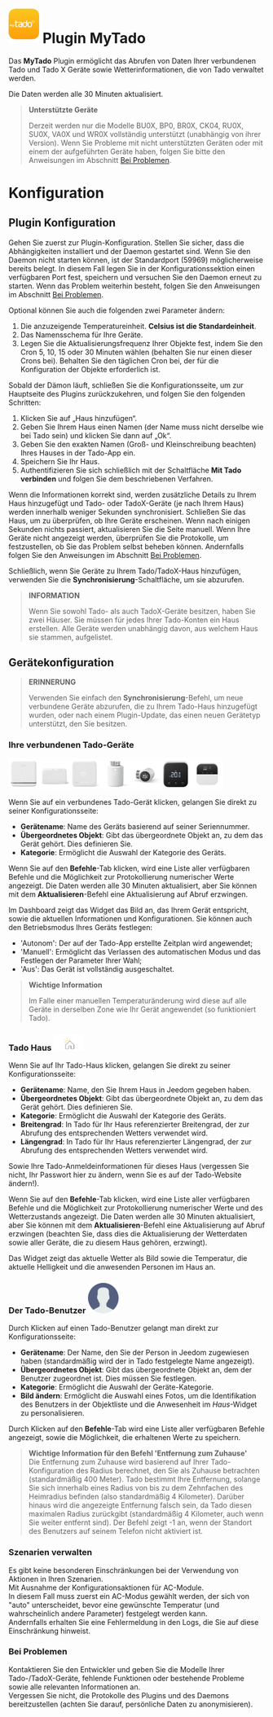 # <img src="../images/MyTado_icon.png" width="60"/> Plugin MyTado

Das **MyTado** Plugin ermöglicht das Abrufen von Daten Ihrer verbundenen Tado und Tado X Geräte sowie Wetterinformationen, die von Tado verwaltet werden.

Die Daten werden alle 30 Minuten aktualisiert.

>**Unterstützte Geräte**
>
>Derzeit werden nur die Modelle BU0X, BP0, BR0X, CK04, RU0X, SU0X, VA0X und WR0X vollständig unterstützt (unabhängig von ihrer Version).
>Wenn Sie Probleme mit nicht unterstützten Geräten oder mit einem der aufgeführten Geräte haben, folgen Sie bitte den Anweisungen im Abschnitt [Bei Problemen](#bei-problemen).

# Konfiguration

## Plugin Konfiguration

Gehen Sie zuerst zur Plugin-Konfiguration.
Stellen Sie sicher, dass die Abhängigkeiten installiert und der Daemon gestartet sind.
Wenn Sie den Daemon nicht starten können, ist der Standardport (59969) möglicherweise bereits belegt.
In diesem Fall legen Sie in der Konfigurationssektion einen verfügbaren Port fest, speichern und versuchen Sie den Daemon erneut zu starten.
Wenn das Problem weiterhin besteht, folgen Sie den Anweisungen im Abschnitt [Bei Problemen](#bei-problemen).

Optional können Sie auch die folgenden zwei Parameter ändern:
1. Die anzuzeigende Temperatureinheit. **Celsius ist die Standardeinheit**.
2. Das Namensschema für Ihre Geräte.
3. Legen Sie die Aktualisierungsfrequenz Ihrer Objekte fest, indem Sie den Cron 5, 10, 15 oder 30 Minuten wählen (behalten Sie nur einen dieser Crons bei). Behalten Sie den täglichen Cron bei, der für die Konfiguration der Objekte erforderlich ist.

Sobald der Dämon läuft, schließen Sie die Konfigurationsseite, um zur Hauptseite des Plugins zurückzukehren, und folgen Sie den folgenden Schritten:  
1. Klicken Sie auf „Haus hinzufügen“.  
2. Geben Sie Ihrem Haus einen Namen (der Name muss nicht derselbe wie bei Tado sein) und klicken Sie dann auf „Ok“.  
3. Geben Sie den exakten Namen (Groß- und Kleinschreibung beachten) Ihres Hauses in der Tado-App ein.  
4. Speichern Sie Ihr Haus.  
5. Authentifizieren Sie sich schließlich mit der Schaltfläche **Mit Tado verbinden** und folgen Sie dem beschriebenen Verfahren.  

Wenn die Informationen korrekt sind, werden zusätzliche Details zu Ihrem Haus hinzugefügt und Tado- oder TadoX-Geräte (je nach Ihrem Haus) werden innerhalb weniger Sekunden synchronisiert.
Schließen Sie das Haus, um zu überprüfen, ob Ihre Geräte erscheinen.
Wenn nach einigen Sekunden nichts passiert, aktualisieren Sie die Seite manuell.
Wenn Ihre Geräte nicht angezeigt werden, überprüfen Sie die Protokolle, um festzustellen, ob Sie das Problem selbst beheben können.
Andernfalls folgen Sie den Anweisungen im Abschnitt [Bei Problemen](#bei-problemen).

Schließlich, wenn Sie Geräte zu Ihrem Tado/TadoX-Haus hinzufügen, verwenden Sie die **Synchronisierung**-Schaltfläche, um sie abzurufen.

>**INFORMATION**
>
>Wenn Sie sowohl Tado- als auch TadoX-Geräte besitzen, haben Sie zwei Häuser. Sie müssen für jedes Ihrer Tado-Konten ein Haus erstellen.
>Alle Geräte werden unabhängig davon, aus welchem Haus sie stammen, aufgelistet.

## Gerätekonfiguration

>**ERINNERUNG**
>
>Verwenden Sie einfach den **Synchronisierung**-Befehl, um neue verbundene Geräte abzurufen, die zu Ihrem Tado-Haus hinzugefügt wurden, oder nach einem Plugin-Update, das einen neuen Gerätetyp unterstützt, den Sie besitzen.

### Ihre verbundenen Tado-Geräte
<img src="../images/WR0X.png" width="60"/><img src="../images/BU0X.png" width="60"/><img src="../images/RU0X.png" width="60"/><img src="../images/VA0X.png" width="60"/><img src="../images/VA04.png" width="60"/><img src="../images/RU04.png" width="60"/><img src="../images/CK04.png" width="60"/>

Wenn Sie auf ein verbundenes Tado-Gerät klicken, gelangen Sie direkt zu seiner Konfigurationsseite:

- **Gerätename**: Name des Geräts basierend auf seiner Seriennummer.
- **Übergeordnetes Objekt**: Gibt das übergeordnete Objekt an, zu dem das Gerät gehört. Dies definieren Sie.
- **Kategorie**: Ermöglicht die Auswahl der Kategorie des Geräts.

Wenn Sie auf den **Befehle**-Tab klicken, wird eine Liste aller verfügbaren Befehle und die Möglichkeit zur Protokollierung numerischer Werte angezeigt.
Die Daten werden alle 30 Minuten aktualisiert, aber Sie können mit dem **Aktualisieren**-Befehl eine Aktualisierung auf Abruf erzwingen.

Im Dashboard zeigt das Widget das Bild an, das Ihrem Gerät entspricht, sowie die aktuellen Informationen und Konfigurationen.
Sie können auch den Betriebsmodus Ihres Geräts festlegen:
- 'Autonom': Der auf der Tado-App erstellte Zeitplan wird angewendet;
- 'Manuell': Ermöglicht das Verlassen des automatischen Modus und das Festlegen der Parameter Ihrer Wahl;
- 'Aus': Das Gerät ist vollständig ausgeschaltet.

>**Wichtige Information**
>
>Im Falle einer manuellen Temperaturänderung wird diese auf alle Geräte in derselben Zone wie Ihr Gerät angewendet (so funktioniert Tado).

### Tado Haus <img src="../images/HomeEq.svg" width="60"/>

Wenn Sie auf Ihr Tado-Haus klicken, gelangen Sie direkt zu seiner Konfigurationsseite:

- **Gerätename**: Name, den Sie Ihrem Haus in Jeedom gegeben haben.
- **Übergeordnetes Objekt**: Gibt das übergeordnete Objekt an, zu dem das Gerät gehört. Dies definieren Sie.
- **Kategorie**: Ermöglicht die Auswahl der Kategorie des Geräts.
- **Breitengrad**: In Tado für Ihr Haus referenzierter Breitengrad, der zur Abrufung des entsprechenden Wetters verwendet wird.
- **Längengrad**: In Tado für Ihr Haus referenzierter Längengrad, der zur Abrufung des entsprechenden Wetters verwendet wird.

Sowie Ihre Tado-Anmeldeinformationen für dieses Haus (vergessen Sie nicht, Ihr Passwort hier zu ändern, wenn Sie es auf der Tado-Website ändern!).

Wenn Sie auf den **Befehle**-Tab klicken, wird eine Liste aller verfügbaren Befehle und die Möglichkeit zur Protokollierung numerischer Werte und des Wetterzustands angezeigt.
Die Daten werden alle 30 Minuten aktualisiert, aber Sie können mit dem **Aktualisieren**-Befehl eine Aktualisierung auf Abruf erzwingen (beachten Sie, dass dies die Aktualisierung der Wetterdaten sowie aller Geräte, die zu diesem Haus gehören, erzwingt).

Das Widget zeigt das aktuelle Wetter als Bild sowie die Temperatur, die aktuelle Helligkeit und die anwesenden Personen im Haus an.

### Der Tado-Benutzer <img src="../images/MyTado_user.png" width="60"/>  

Durch Klicken auf einen Tado-Benutzer gelangt man direkt zur Konfigurationsseite:  
- **Gerätename**: Der Name, den Sie der Person in Jeedom zugewiesen haben (standardmäßig wird der in Tado festgelegte Name angezeigt).  
- **Übergeordnetes Objekt**: Gibt das übergeordnete Objekt an, dem der Benutzer zugeordnet ist. Dies müssen Sie festlegen.  
- **Kategorie**: Ermöglicht die Auswahl der Geräte-Kategorie.  
- **Bild ändern**: Ermöglicht die Auswahl eines Fotos, um die Identifikation des Benutzers in der Objektliste und die Anwesenheit im *Haus*-Widget zu personalisieren.

Durch Klicken auf den **Befehle**-Tab wird eine Liste aller verfügbaren Befehle angezeigt, sowie die Möglichkeit, die erhaltenen Werte zu speichern.  

> **Wichtige Information für den Befehl 'Entfernung zum Zuhause'**  
> Die Entfernung zum Zuhause wird basierend auf Ihrer Tado-Konfiguration des Radius berechnet, den Sie als Zuhause betrachten (standardmäßig 400 Meter). Tado bestimmt Ihre Entfernung, solange Sie sich innerhalb eines Radius von bis zu dem Zehnfachen des Heimradius befinden (also standardmäßig 4 Kilometer). Darüber hinaus wird die angezeigte Entfernung falsch sein, da Tado diesen maximalen Radius zurückgibt (standardmäßig 4 Kilometer, auch wenn Sie weiter entfernt sind).
> Der Befehl zeigt -1 an, wenn der Standort des Benutzers auf seinem Telefon nicht aktiviert ist.

### Szenarien verwalten

Es gibt keine besonderen Einschränkungen bei der Verwendung von Aktionen in Ihren Szenarien.  
Mit Ausnahme der Konfigurationsaktionen für AC-Module.  
In diesem Fall muss zuerst ein AC-Modus gewählt werden, der sich von "auto" unterscheidet, bevor eine gewünschte Temperatur (und wahrscheinlich andere Parameter) festgelegt werden kann.  
Andernfalls erhalten Sie eine Fehlermeldung in den Logs, die Sie auf diese Einschränkung hinweist.

### Bei Problemen

Kontaktieren Sie den Entwickler und geben Sie die Modelle Ihrer Tado-/TadoX-Geräte, fehlende Funktionen oder bestehende Probleme sowie alle relevanten Informationen an.  
Vergessen Sie nicht, die Protokolle des Plugins und des Daemons bereitzustellen (achten Sie darauf, persönliche Daten zu anonymisieren).
